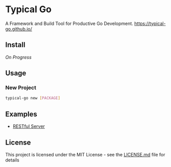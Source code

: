 # Typical Go

A Framework and Build Tool for Productive Go Development. <https://typical-go.github.io/>

## Install

*On Progress*

## Usage

### New Project

```bash
typical-go new [PACKAGE]
```

## Examples

- [RESTful Server](https://github.com/typical-go/typical-rest-server)


## License

This project is licensed under the MIT License - see the [LICENSE.md](LICENSE.md) file for details




